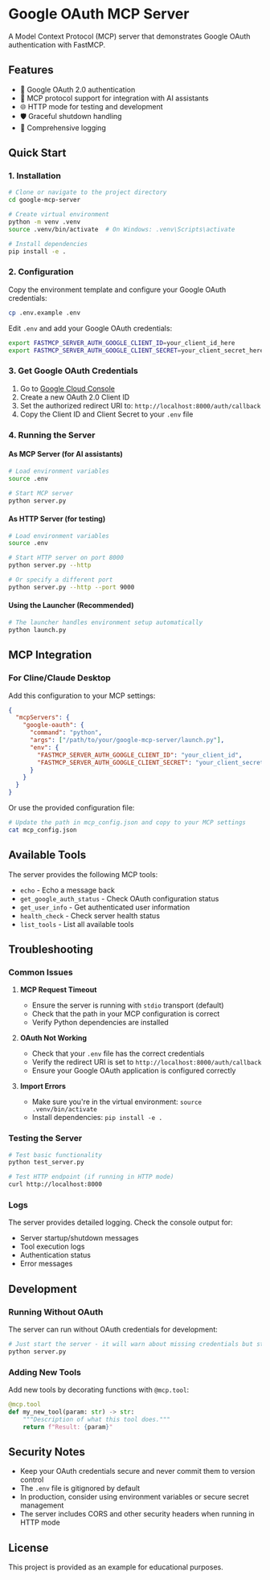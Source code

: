# Google OAuth MCP Server

A Model Context Protocol (MCP) server that demonstrates Google OAuth authentication with FastMCP.

## Features

- 🔐 Google OAuth 2.0 authentication
- 🔌 MCP protocol support for integration with AI assistants
- 🌐 HTTP mode for testing and development
- 🛡️ Graceful shutdown handling
- 📝 Comprehensive logging

## Quick Start

### 1. Installation

```bash
# Clone or navigate to the project directory
cd google-mcp-server

# Create virtual environment
python -m venv .venv
source .venv/bin/activate  # On Windows: .venv\Scripts\activate

# Install dependencies
pip install -e .
```

### 2. Configuration

Copy the environment template and configure your Google OAuth credentials:

```bash
cp .env.example .env
```

Edit `.env` and add your Google OAuth credentials:

```bash
export FASTMCP_SERVER_AUTH_GOOGLE_CLIENT_ID=your_client_id_here
export FASTMCP_SERVER_AUTH_GOOGLE_CLIENT_SECRET=your_client_secret_here
```

### 3. Get Google OAuth Credentials

1. Go to [Google Cloud Console](https://console.cloud.google.com/apis/credentials)
2. Create a new OAuth 2.0 Client ID
3. Set the authorized redirect URI to: `http://localhost:8000/auth/callback`
4. Copy the Client ID and Client Secret to your `.env` file

### 4. Running the Server

#### As MCP Server (for AI assistants)

```bash
# Load environment variables
source .env

# Start MCP server
python server.py
```

#### As HTTP Server (for testing)

```bash
# Load environment variables  
source .env

# Start HTTP server on port 8000
python server.py --http

# Or specify a different port
python server.py --http --port 9000
```

#### Using the Launcher (Recommended)

```bash
# The launcher handles environment setup automatically
python launch.py
```

## MCP Integration

### For Cline/Claude Desktop

Add this configuration to your MCP settings:

```json
{
  "mcpServers": {
    "google-oauth": {
      "command": "python",
      "args": ["/path/to/your/google-mcp-server/launch.py"],
      "env": {
        "FASTMCP_SERVER_AUTH_GOOGLE_CLIENT_ID": "your_client_id",
        "FASTMCP_SERVER_AUTH_GOOGLE_CLIENT_SECRET": "your_client_secret"
      }
    }
  }
}
```

Or use the provided configuration file:

```bash
# Update the path in mcp_config.json and copy to your MCP settings
cat mcp_config.json
```

## Available Tools

The server provides the following MCP tools:

- `echo` - Echo a message back
- `get_google_auth_status` - Check OAuth configuration status
- `get_user_info` - Get authenticated user information
- `health_check` - Check server health status  
- `list_tools` - List all available tools

## Troubleshooting

### Common Issues

1. **MCP Request Timeout**
   - Ensure the server is running with `stdio` transport (default)
   - Check that the path in your MCP configuration is correct
   - Verify Python dependencies are installed

2. **OAuth Not Working**
   - Check that your `.env` file has the correct credentials
   - Verify the redirect URI is set to `http://localhost:8000/auth/callback`
   - Ensure your Google OAuth application is configured correctly

3. **Import Errors**
   - Make sure you're in the virtual environment: `source .venv/bin/activate`
   - Install dependencies: `pip install -e .`

### Testing the Server

```bash
# Test basic functionality
python test_server.py

# Test HTTP endpoint (if running in HTTP mode)
curl http://localhost:8000
```

### Logs

The server provides detailed logging. Check the console output for:
- Server startup/shutdown messages
- Tool execution logs
- Authentication status
- Error messages

## Development

### Running Without OAuth

The server can run without OAuth credentials for development:

```bash
# Just start the server - it will warn about missing credentials but still work
python server.py
```

### Adding New Tools

Add new tools by decorating functions with `@mcp.tool`:

```python
@mcp.tool
def my_new_tool(param: str) -> str:
    """Description of what this tool does."""
    return f"Result: {param}"
```

## Security Notes

- Keep your OAuth credentials secure and never commit them to version control
- The `.env` file is gitignored by default
- In production, consider using environment variables or secure secret management
- The server includes CORS and other security headers when running in HTTP mode

## License

This project is provided as an example for educational purposes.
